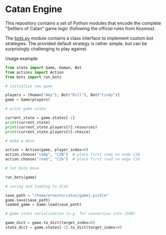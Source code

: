 # Catan Engine

This repository contains a set of Python modules that encode the complete "Settlers of Catan" game logic (following the official rules from Kosmos).

The [bots.py](bots.py) module contains a class interface to implement custom bot strategies. The provided default strategy is rather simple, but can be surprisingly challenging to play against.

Usage example:

```python
from state import Game, Human, Bot
from actions import Action
from bots import run_bots

# initialize new game

players = [Human("Amy"), Bot("Bill"), Bot("Cindy")]
game = Game(players)

# print game state

current_state = game.states[-1]
print(current_state)
print(current_state.players[0].resources)
print(current_state.players[0].choice)

# make a move

action = Action(game, player_index=0)
action.choose("camp", "C2B")  # place first camp on node C2B
action.choose("road", "C2b")  # place first road on edge C2b

# let bots move

run_bots(game)

# saving and loading to disk

save_path = "/home/ernesto/catan/game1.pickle"
game.save(save_path)
loaded_game = Game.load(save_path)

# game state serialization (e.g. for conversion into JSON)

game_dict = game.to_dict(target_index=0)
state_dict = game.states[-1].to_dict(target_index=0)
```
